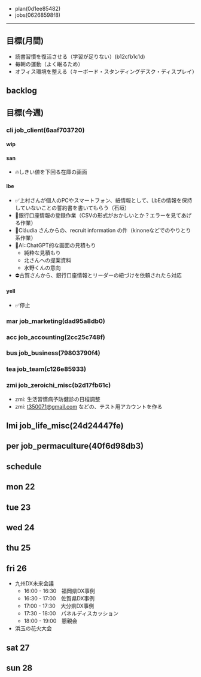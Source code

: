 
- plan(0d1ee85482)
- jobs(06268598f8)
---

## 目標(月間)
- 読書習慣を復活させる（学習が足りない）(b12cfb1c1d)
- 毎朝の運動（よく眠るため）
- オフィス環境を整える（キーボード・スタンディングデスク・ディスプレイ）


## backlog
## 目標(今週)
### cli job_client(6aaf703720)
#### wip
#### san
- 🔥しきい値を下回る在庫の画面

#### lbe
- ✅上村さんが個人のPCやスマートフォン、紙情報として、LbEの情報を保持していないことの誓約書を書いてもらう（石垣）
- 📌銀行口座情報の登録作業（CSVの形式がおかしいとか？エラーを見てあげる作業）
- 📌Cláudia さんからの、recruit information の件（kinoneなどでのやりとり系作業）
- 📌AI::ChatGPT的な画面の見積もり
  - 純粋な見積もり
  - 北さんへの提案資料
  - 水野くんの意向
- ⛔️古賀さんから、銀行口座情報とリーダーの紐づけを依頼されたら対応

#### yell
- ✅停止

### mar job_marketing(dad95a8db0)
### acc job_accounting(2cc25c748f)
### bus job_business(79803790f4)
### tea job_team(c126e85933)
### zmi job_zeroichi_misc(b2d17fb61c)
- zmi: 生活習慣病予防健診の日程調整
- zmi: t350071@gmail.com などの、テスト用アカウントを作る
## lmi job_life_misc(24d24447fe)
## per job_permaculture(40f6d98db3)



## schedule
## mon 22
## tue 23
## wed 24
## thu 25
## fri 26
- 九州DX未来会議
  - 16:00 - 16:30　福岡県DX事例
  - 16:30 - 17:00　佐賀県DX事例
  - 17:00 - 17:30　大分県DX事例
  - 17:30 - 18:00　パネルディスカッション
  - 18:00 - 19:00　懇親会
- 浜玉の花火大会
## sat 27
## sun 28
